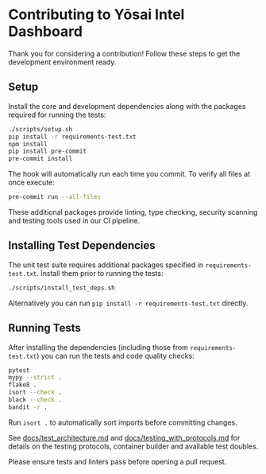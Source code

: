 # Contributing to Yōsai Intel Dashboard

Thank you for considering a contribution! Follow these steps to get the development environment ready.

## Setup

Install the core and development dependencies along with the packages
required for running the tests:

```bash
./scripts/setup.sh
pip install -r requirements-test.txt
npm install
pip install pre-commit
pre-commit install
```

The hook will automatically run each time you commit. To verify all files at
once execute:

```bash
pre-commit run --all-files
```

These additional packages provide linting, type checking, security scanning and testing tools used in our CI pipeline.

## Installing Test Dependencies

The unit test suite requires additional packages specified in
`requirements-test.txt`. Install them prior to running the tests:

```bash
./scripts/install_test_deps.sh
```

Alternatively you can run `pip install -r requirements-test.txt` directly.

## Running Tests

After installing the dependencies (including those from
`requirements-test.txt`) you can run the tests and code quality checks:

```bash
pytest
mypy --strict .
flake8 .
isort --check .
black --check .
bandit -r .
```

Run `isort .` to automatically sort imports before committing changes.

See [docs/test_architecture.md](docs/test_architecture.md) and
[docs/testing_with_protocols.md](docs/testing_with_protocols.md) for details on
the testing protocols, container builder and available test doubles.

Please ensure tests and linters pass before opening a pull request.
